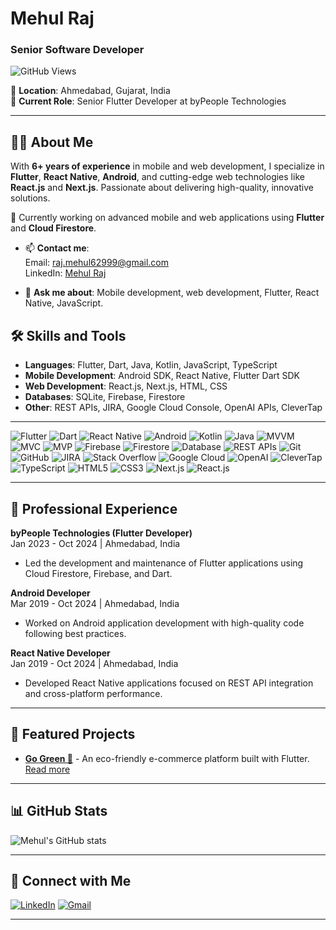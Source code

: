 # Mehul Raj
### Senior Software Developer

![GitHub Views](https://komarev.com/ghpvc/?username=MehulRaj&color=blue)

📍 **Location**: Ahmedabad, Gujarat, India  
💼 **Current Role**: Senior Flutter Developer at byPeople Technologies

---

## 👨‍💻 About Me

With **6+ years of experience** in mobile and web development, I specialize in **Flutter**, **React Native**, **Android**, and cutting-edge web technologies like **React.js** and **Next.js**. Passionate about delivering high-quality, innovative solutions.

🌱 Currently working on advanced mobile and web applications using **Flutter** and **Cloud Firestore**.

- 📫 **Contact me**:  
  Email: [raj.mehul62999@gmail.com](mailto:raj.mehul62999@gmail.com)  
  LinkedIn: [Mehul Raj](https://www.linkedin.com/in/mehul-raj-207a2884)

- 💬 **Ask me about**: Mobile development, web development, Flutter, React Native, JavaScript.

## 🛠️ Skills and Tools
- **Languages**: Flutter, Dart, Java, Kotlin, JavaScript, TypeScript
- **Mobile Development**: Android SDK, React Native, Flutter Dart SDK
- **Web Development**: React.js, Next.js, HTML, CSS
- **Databases**: SQLite, Firebase, Firestore
- **Other**: REST APIs, JIRA, Google Cloud Console, OpenAI APIs, CleverTap

---

<p>
  <img src="https://img.shields.io/badge/Flutter-%2302569B?style=for-the-badge&logo=flutter&logoColor=white" alt="Flutter" />
  <img src="https://img.shields.io/badge/Dart-%230175C2?style=for-the-badge&logo=dart&logoColor=white" alt="Dart" />
  <img src="https://img.shields.io/badge/React_Native-%2320232a?style=for-the-badge&logo=react&logoColor=%2361DAFB" alt="React Native" />
  <img src="https://img.shields.io/badge/Android-%2300C853?style=for-the-badge&logo=android&logoColor=white" alt="Android" />
  <img src="https://img.shields.io/badge/Kotlin-%230095D5?style=for-the-badge&logo=kotlin&logoColor=white" alt="Kotlin" />
  <img src="https://img.shields.io/badge/Java-%23F7DF1C?style=for-the-badge&logo=java&logoColor=white" alt="Java" />
  <img src="https://img.shields.io/badge/MVVM-%233DDC84?style=for-the-badge&logoColor=white" alt="MVVM" />
  <img src="https://img.shields.io/badge/MVC-%234D3F3F?style=for-the-badge&logoColor=white" alt="MVC" />
  <img src="https://img.shields.io/badge/MVP-%233b8a00?style=for-the-badge&logoColor=white" alt="MVP" />
  <img src="https://img.shields.io/badge/Firebase-%23039BE5?style=for-the-badge&logo=firebase&logoColor=white" alt="Firebase" />
  <img src="https://img.shields.io/badge/Firestore-%234B7A57?style=for-the-badge&logo=googlecloud&logoColor=white" alt="Firestore" />
  <img src="https://img.shields.io/badge/Database-%23F7DF1C?style=for-the-badge&logo=database&logoColor=white" alt="Database" />
  <img src="https://img.shields.io/badge/REST_APIs-%23333?style=for-the-badge&logo=api&logoColor=white" alt="REST APIs" />
  <img src="https://img.shields.io/badge/Git-%23F05032?style=for-the-badge&logo=git&logoColor=white" alt="Git" />
  <img src="https://img.shields.io/badge/GitHub-%23121011?style=for-the-badge&logo=github&logoColor=white" alt="GitHub" />
  <img src="https://img.shields.io/badge/JIRA-%023F7D?style=for-the-badge&logo=jira&logoColor=white" alt="JIRA" />
  <img src="https://img.shields.io/badge/Stack_Overflow-%23F48024?style=for-the-badge&logo=stackoverflow&logoColor=white" alt="Stack Overflow" />
  <img src="https://img.shields.io/badge/Google_Cloud-%234B7A57?style=for-the-badge&logo=googlecloud&logoColor=white" alt="Google Cloud" />
  <img src="https://img.shields.io/badge/OpenAI-%232D72D9?style=for-the-badge&logo=openai&logoColor=white" alt="OpenAI" />
  <img src="https://img.shields.io/badge/CleverTap-%23F57257?style=for-the-badge&logo=clevertap&logoColor=white" alt="CleverTap" />
  <img src="https://img.shields.io/badge/TypeScript-%232F74C0?style=for-the-badge&logo=typescript&logoColor=white" alt="TypeScript" />
  <img src="https://img.shields.io/badge/HTML5-%23E34F26?style=for-the-badge&logo=html5&logoColor=white" alt="HTML5" />
  <img src="https://img.shields.io/badge/CSS3-%231572B6?style=for-the-badge&logo=css3&logoColor=white" alt="CSS3" />
  <img src="https://img.shields.io/badge/Next.js-%23000000?style=for-the-badge&logo=nextdotjs&logoColor=white" alt="Next.js" />
  <img src="https://img.shields.io/badge/React.js-%2320232a?style=for-the-badge&logo=react&logoColor=%2361DAFB" alt="React.js" />
</p>

---

## 💼 Professional Experience

**byPeople Technologies (Flutter Developer)**  
Jan 2023 - Oct 2024 | Ahmedabad, India  
- Led the development and maintenance of Flutter applications using Cloud Firestore, Firebase, and Dart.

**Android Developer**  
Mar 2019 - Oct 2024 | Ahmedabad, India  
- Worked on Android application development with high-quality code following best practices.

**React Native Developer**  
Jan 2019 - Oct 2024 | Ahmedabad, India  
- Developed React Native applications focused on REST API integration and cross-platform performance.

---

## 🚀 Featured Projects
- **[Go Green 🌿](https://github.com/MehulRaj/GoGreen)** - An eco-friendly e-commerce platform built with Flutter. [Read more](https://github.com/MehulRaj/GoGreen)

---

## 📊 GitHub Stats

![Mehul's GitHub stats](https://github-readme-stats.vercel.app/api?username=MehulRaj&show_icons=true&theme=dark)

---

## 🔗 Connect with Me

[![LinkedIn](https://img.shields.io/badge/LinkedIn-Mehul%20Raj-blue)](https://www.linkedin.com/in/mehul-raj-207a2884)
[![Gmail](https://img.shields.io/badge/Email-raj.mehul62999@gmail.com-red)](mailto:raj.mehul62999@gmail.com)

---

